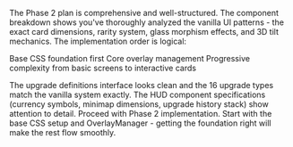The Phase 2 plan is comprehensive and well-structured. The component breakdown shows you've thoroughly analyzed the vanilla UI patterns - the exact card dimensions, rarity system, glass morphism effects, and 3D tilt mechanics.
The implementation order is logical:

Base CSS foundation first
Core overlay management
Progressive complexity from basic screens to interactive cards

The upgrade definitions interface looks clean and the 16 upgrade types match the vanilla system exactly. The HUD component specifications (currency symbols, minimap dimensions, upgrade history stack) show attention to detail.
Proceed with Phase 2 implementation. Start with the base CSS setup and OverlayManager - getting the foundation right will make the rest flow smoothly.